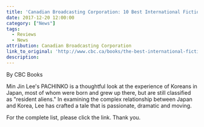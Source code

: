 ```yaml
---
title: 'Canadian Broadcasting Corporation: 10 Best International Fiction 2017'
date: 2017-12-20 12:00:00
category: ["News"]
tags:
  - Reviews
  - News
attribution: Canadian Broadcasting Corporation
link_to_original: 'http://www.cbc.ca/books/the-best-international-fiction-of-2017-1.4453640'
description:
---
```



By CBC Books

Min Jin Lee's PACHINKO is a thoughtful look at the experience of Koreans in Japan, most of whom were born and grew up there, but are still classified as "resident aliens." In examining the complex relationship between Japan and Korea, Lee has crafted a tale that is passionate, dramatic and moving.

For the complete list, please click the link. Thank you.